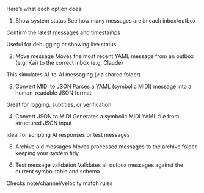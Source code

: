 Here’s what each option does:
1. Show system status
See how many messages are in each inbox/outbox

Confirm the latest messages and timestamps

Useful for debugging or showing live status

2. Move message
Moves the most recent YAML message from an outbox (e.g. Kai) to the correct inbox (e.g. Claude)

This simulates AI-to-AI messaging (via shared folder)

3. Convert MIDI to JSON
Parses a YAML (symbolic MIDI) message into a human-readable JSON format

Great for logging, subtitles, or verification

4. Convert JSON to MIDI
Generates a symbolic MIDI YAML file from structured JSON input

Ideal for scripting AI responses or test messages

5. Archive old messages
Moves processed messages to the archive folder, keeping your system tidy

6. Test message validation
Validates all outbox messages against the current symbol table and schema

Checks note/channel/velocity match rules

